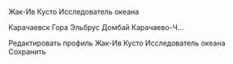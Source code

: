 Жак-Ив Кусто
Исследователь океана

Карачаевск
Гора Эльбрус
Домбай
Карачаево-Ч...

Редактировать профиль
Жак-Ив Кусто
Исследователь океана
Сохранить

